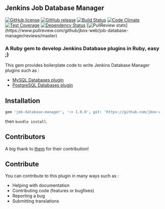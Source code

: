 ## Jenkins Job Database Manager

[![GitHub license](https://img.shields.io/github/license/jbox-web/job-database-manager.svg)](https://github.com/jbox-web/job-database-manager/blob/master/LICENSE)
[![GitHub release](https://img.shields.io/github/release/jbox-web/job-database-manager.svg)](https://github.com/jbox-web/job-database-manager/releases/latest)
[![Build Status](https://travis-ci.org/jbox-web/job-database-manager.svg?branch=master)](https://travis-ci.org/jbox-web/job-database-manager)
[![Code Climate](https://codeclimate.com/github/jbox-web/job-database-manager/badges/gpa.svg)](https://codeclimate.com/github/jbox-web/job-database-manager)
[![Test Coverage](https://codeclimate.com/github/jbox-web/job-database-manager/badges/coverage.svg)](https://codeclimate.com/github/jbox-web/job-database-manager/coverage)
[![Dependency Status](https://gemnasium.com/jbox-web/job-database-manager.svg)](https://gemnasium.com/jbox-web/job-database-manager)
[![PullReview stats](https://www.pullreview.com/github/jbox-web/job-database-manager/badges/master.svg?)](https://www.pullreview.com/github/jbox-web/job-database-manager/reviews/master)

### A Ruby gem to develop Jenkins Database plugins in Ruby, easy ;)

This gem provides boilerplate code to write Jenkins Database Manager plugins such as :

* [MySQL Databases plugin](https://github.com/jbox-web/job-database-manager-mysql)
* [PostgreSQL Databases plugin](https://github.com/jbox-web/job-database-manager-postgresql)

## Installation

```ruby
gem 'job-database-manager', '~> 1.0.0', git: 'https://github.com/jbox-web/job-database-manager.git', tag: '1.0.0'
```

then `bundle install`.

## Contributors

A big thank to [them](https://github.com/jbox-web/job-database-manager/blob/master/AUTHORS) for their contribution!

## Contribute

You can contribute to this plugin in many ways such as :
* Helping with documentation
* Contributing code (features or bugfixes)
* Reporting a bug
* Submitting translations
